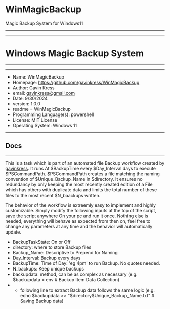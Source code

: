 
# WinMagicBackup
 Magic Backup System for Windows11

______________________________________________________
-------------------------------------------------------
# Windows Magic Backup System
______________________________________________________
-------------------------------------------------------

- Name: WinMagicBackup
- Homepage: https://github.com/gavinkress/WinMagicBackup
- Author: Gavin Kress
- email: gavinkress@gmail.com
- Date: 9/30/2024
- version: 1.0.0
- readme = WinMagicBackup
- Programming Language(s): powershell 
- License: MIT License
- Operating System: Windows 11


----------------------------------------------------------------
## Docs
----------------------------------------------------------------

This is a task which is part of an automated file Backup workflow created by [gavinkress](https://github.com/gavinkress/). 
It runs At $BackupTime every $Day_Interval days to execute $PSCommandPath.
$PSCommandPath creates a file matching the naming convention of $Unique_Backup_Name in $directory.
It ensures no redundancy by only keeping the most recently created edition of a File which has others with duplicate data and limits the total number of these files to the most recent $N_baackups written.

The behavior of the workflow is extreemly easy to implement and highly customizable. Simply modify the following inputs at the top of the script, save the script anywhere On your pc and run it once. Nothing else is needed, everything will behave as expected from then on, feel free to change any parameters at any time and the behavior will automatically update.

- BackupTaskState: On or Off <str>
- directory: where to store Backup files <str>
- Backup_Name: Descriptive <str> to Prepend for Naming
- Day_Interval: Backup every <int> days
- BackupTime: Time of Day: <Time> 'eg 4pm' to run Backup. No quotes needed.
- N_backups: Keep <int> unique backups
- backupdata: <Custom> method, can be as complex as necessary  (e.g. $backupdata = env # Backup Item Data Collection)
- - following line to extract Backup data follows the same logic (e.g. echo $backupdata >> "$directory\$Unique_Backup_Name.txt" # Saving Backup data)
